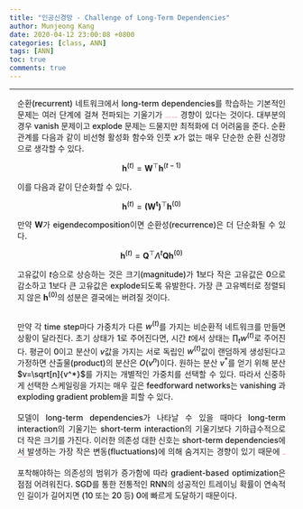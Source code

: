 ```yaml
---
title: "인공신경망 - Challenge of Long-Term Dependencies"
author: Munjeong Kang
date: 2020-04-12 23:00:08 +0800
categories: [class, ANN]
tags: [ANN]
toc: true
comments: true
---
```


-----
<div style = "font-weight:500; font-size:1.0em; margin-left: 1em; margin-right: 1em;text-align:justify; ">

순환(recurrent) 네트워크에서 long-term dependencies를 학습하는 기본적인 문제는 여러 단계에 걸쳐 전파되는 기울기가 <b style = "color:#d7385e;font-size:1.2">사라지거나(vanish)) 폭발하는(explode)</b> 경향이 있다는 것이다. 대부분의 경우 vanish 문제이고 explode 문제는 드물지만 최적화에 더 어려움을 준다. 순환 관계를 다음과 같이 비선형 활성화 함수와 인풋 $x$가 없는 매우 단순한 순환 신경망으로 생각할 수 있다. 

$$
\boldsymbol{h}^{(t)}=\boldsymbol{W}^{\top} \boldsymbol{h}^{(t-1)}
$$

이를 다음과 같이 단순화할 수 있다. 

$$
\boldsymbol{h}^{(t)}=\boldsymbol{(W^t)}^{\top} \boldsymbol{h}^{(0)}
$$

만약 $\boldsymbol{W}$가 eigendecomposition이면 순환성(recurrence)은 더 단순화될 수 있다.

$$
\boldsymbol{h}^{(t)}=\boldsymbol{Q}^{\top} \Lambda^t \boldsymbol{Q} \boldsymbol{h}^{(0)}
$$

고유값이 $t$승으로 상승하는 것은 크기(magnitude)가 1보다 작은 고유값은 0으로 감소하고 1보다 큰 고유값은 explode되도록 유발한다. 가장 큰 고유벡터로 정렬되지 않은 $\boldsymbol{h}^{(0)}$의 성분은 결국에는 버려질 것이다. 
<br><br>

만약 각 time step마다 가중치가 다른 $w^{(t)}$를 가지는 비순환적 네트워크를 만들면 상황이 달라진다. 초기 상태가 1로 주어진다면, 시간 $t$에서 상태는 $\prod_{t}w^{(t)}$로 주어진다. 평균이 0이고 분산이 $v$값을 가지는 서로 독립인 $w^{(t)}$값이 랜덤하게 생성된다고 가정하면 산출물(product)의 분산은 $O(v^n)$이다. 원하는 분산 $v^*$를 얻기 위해 분산 $v=\sqrt[n]{v^*}$를 가지는 개별적인 가중치를 선택할 수 있다. 따라서 신중하게 선택한 스케일링을 가지는 매우 깊은 feedforward networks는 vanishing 과 exploding gradient problem을 피할 수 있다. 
<br><br>
모델이 long-term dependencies가 나타날 수 있을 때마다 long-term interaction의 기울기는 short-term interaction의 기울기보다 기하급수적으로 더 작은 크기를 가진다. 이러한 의존성 대한 신호는 short-term dependencies에서 발생하는 가장 작은 변동(fluctuations)에 의해 숨겨지는 경향이 있기 때문에 <b style = "color:#d7385e;font-size:1.2">long-term dependencies를 학습하는데 오랜 시간이 걸릴 수 있다.</b> 
<br><br>
포착해야하는 의존성의 범위가 증가함에 따라 gradient-based optimization은 점점 어려워진다. SGD를 통한 전통적인 RNN의 성공적인 트레이닝 확률이 연속적인 길이가 길어지면 (10 또는 20 등) 0에 빠르게 도달하기 때문이다. 